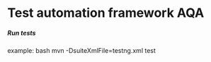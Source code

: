 # Test automation framework AQA



##### Run tests
example:
bash
mvn -DsuiteXmlFile=testng.xml test
